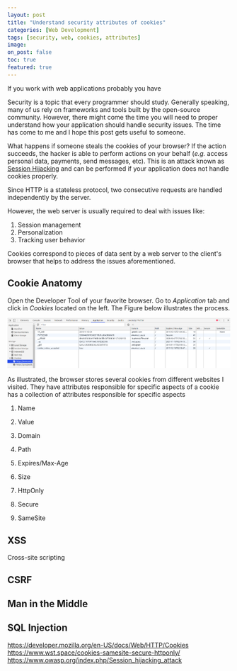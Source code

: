 ```yaml
---
layout: post
title: "Understand security attributes of cookies"
categories: [Web Development]
tags: [security, web, cookies, attributes]
image: 
on_post: false
toc: true
featured: true
---
```


If you work with web applications probably you have 

Security is a topic that every programmer should study. Generally speaking, many of us rely on frameworks and tools built by the open-source community. However, there might come the time you will need to proper understand how your application should handle security issues. The time has come to me and I hope this post gets useful to someone.


What happens if someone steals the cookies of your browser? If the action succeeds, the hacker is able to perform actions on your behalf (*e.g.* access personal data, payments, send messages, etc). This is an attack known as [Session Hijacking](https://www.owasp.org/index.php/Session_hijacking_attack) and can be performed if your application does not handle cookies properly.


Since HTTP is a stateless protocol, two consecutive requests are handled independently by the server. 

However, the web server is usually required to deal with issues like:

1. Session management
1. Personalization
1. Tracking user behavior

Cookies correspond to pieces of data sent by a web server to the client's browser that helps to address the issues aforementioned.


## Cookie Anatomy
Open the Developer Tool of your favorite browser. Go to *Application* tab and click in *Cookies* located on the left. The Figure below illustrates the process. 

![List of cookies displayed in DevTool](/assets/images/posts/cookies.png "List of cookies displayed in DevTool")

As illustrated, the browser stores several cookies from different websites I visited.
They have attributes responsible for specific aspects of 
 a cookie has a collection of attributes responsible for specific aspects


1. Name


2. Value


3. Domain


4. Path


5. Expires/Max-Age


6. Size



7. HttpOnly



8. Secure



9. SameSite




## XSS
Cross-site scripting 

## CSRF

## Man in the Middle

## SQL Injection


https://developer.mozilla.org/en-US/docs/Web/HTTP/Cookies
https://www.wst.space/cookies-samesite-secure-httponly/
https://www.owasp.org/index.php/Session_hijacking_attack
